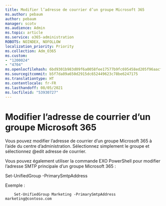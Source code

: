 ```yaml
---
title: Modifier l’adresse de courrier d’un groupe Microsoft 365
ms.author: pebaum
author: pebaum
manager: scotv
ms.audience: Admin
ms.topic: article
ms.service: o365-administration
ROBOTS: NOINDEX, NOFOLLOW
localization_priority: Priority
ms.collection: Adm_O365
ms.custom:
- "1200024"
- "4704"
ms.openlocfilehash: 6bd9301b983d09f6a0058fee17577b9fc695458ed205f96aacf79a87e4a91e34
ms.sourcegitcommit: b5f7da89a650d2915dc652449623c78be6247175
ms.translationtype: HT
ms.contentlocale: fr-FR
ms.lasthandoff: 08/05/2021
ms.locfileid: "53930727"
---
```

# <a name="change-email-address-of-a-microsoft-365-group"></a>Modifier l’adresse de courrier d’un groupe Microsoft 365

Vous pouvez modifier l’adresse de courrier d’un groupe Microsoft 365 à l’aide du centre d’administration. Sélectionnez simplement le groupe et sélectionnez @edit adresse de courrier.

Vous pouvez également utiliser la commande EXO PowerShell pour modifier l’adresse SMTP principale d’un groupe Microsoft 365 :

Set-UnifiedGroup <Group Name> -PrimarySmtpAddress <new SMTP Address>

Exemple :

```
    Set-UnifiedGroup Marketing -PrimarySmtpAddress marketing@contoso.com
```
